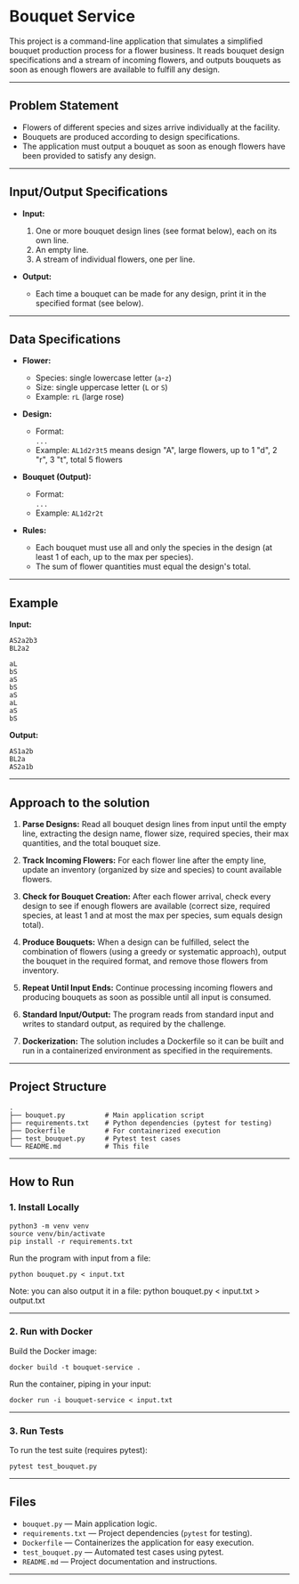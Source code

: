 # Bouquet Service

This project is a command-line application that simulates a simplified bouquet production process for a flower business. It reads bouquet design specifications and a stream of incoming flowers, and outputs bouquets as soon as enough flowers are available to fulfill any design.

---

## Problem Statement

- Flowers of different species and sizes arrive individually at the facility.
- Bouquets are produced according to design specifications.
- The application must output a bouquet as soon as enough flowers have been provided to satisfy any design.

---

## Input/Output Specifications

- **Input:**  
  1. One or more bouquet design lines (see format below), each on its own line.  
  2. An empty line.  
  3. A stream of individual flowers, one per line.

- **Output:**  
  - Each time a bouquet can be made for any design, print it in the specified format (see below).

---

## Data Specifications

- **Flower:**  
  - Species: single lowercase letter (`a`-`z`)
  - Size: single uppercase letter (`L` or `S`)
  - Example: `rL` (large rose)

- **Design:**  
  - Format:  
    `...`
  - Example: `AL1d2r3t5` means design "A", large flowers, up to 1 "d", 2 "r", 3 "t", total 5 flowers

- **Bouquet (Output):**  
  - Format:  
    `...`
  - Example: `AL1d2r2t`

- **Rules:**  
  - Each bouquet must use all and only the species in the design (at least 1 of each, up to the max per species).
  - The sum of flower quantities must equal the design's total.

---

## Example

**Input:**

```
AS2a2b3
BL2a2

aL
bS
aS
bS
aS
aL
aS
bS
```

**Output:**
```
AS1a2b
BL2a
AS2a1b
```

---

## Approach to the solution

1. **Parse Designs:**
Read all bouquet design lines from input until the empty line, extracting the design name, flower size, required species, their max quantities, and the total bouquet size.

2. **Track Incoming Flowers:**
For each flower line after the empty line, update an inventory (organized by size and species) to count available flowers.

3. **Check for Bouquet Creation:**
After each flower arrival, check every design to see if enough flowers are available (correct size, required species, at least 1 and at most the max per species, sum equals design total).

4. **Produce Bouquets:**
When a design can be fulfilled, select the combination of flowers (using a greedy or systematic approach), output the bouquet in the required format, and remove those flowers from inventory.

5. **Repeat Until Input Ends:**
Continue processing incoming flowers and producing bouquets as soon as possible until all input is consumed.

6. **Standard Input/Output:**
The program reads from standard input and writes to standard output, as required by the challenge.

7. **Dockerization:**
The solution includes a Dockerfile so it can be built and run in a containerized environment as specified in the requirements.

---

## Project Structure

```
.
├── bouquet.py          # Main application script
├── requirements.txt    # Python dependencies (pytest for testing)
├── Dockerfile          # For containerized execution
├── test_bouquet.py     # Pytest test cases
└── README.md           # This file
```

---

## How to Run

### 1. **Install Locally**

```
python3 -m venv venv
source venv/bin/activate
pip install -r requirements.txt
```

Run the program with input from a file:
```
python bouquet.py < input.txt
```
Note: you can also output it in a file: python bouquet.py < input.txt > output.txt

---

### 2. **Run with Docker**

Build the Docker image:
```
docker build -t bouquet-service .
```

Run the container, piping in your input:
```
docker run -i bouquet-service < input.txt
```

---

### 3. **Run Tests**

To run the test suite (requires pytest):
```
pytest test_bouquet.py
```

---

## Files

- `bouquet.py` — Main application logic.
- `requirements.txt` — Project dependencies (`pytest` for testing).
- `Dockerfile` — Containerizes the application for easy execution.
- `test_bouquet.py` — Automated test cases using pytest.
- `README.md` — Project documentation and instructions.

---
